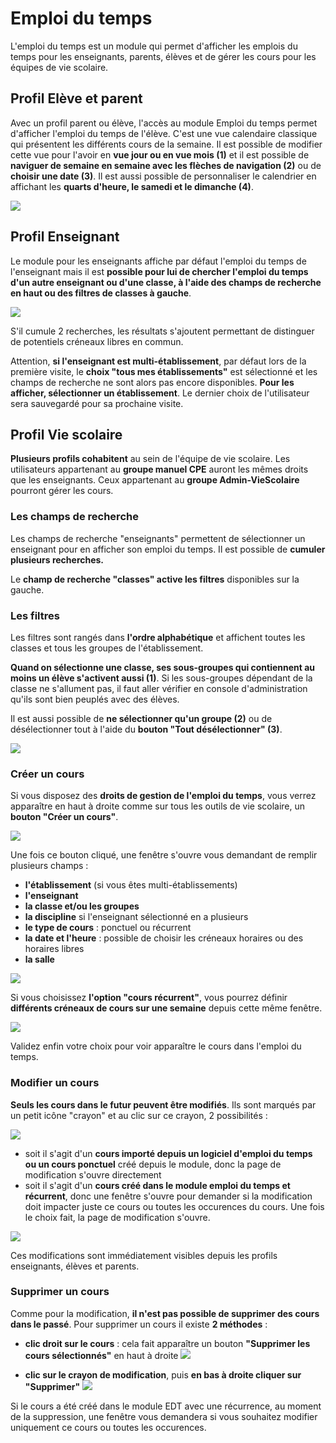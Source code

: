 # Emploi du temps

L'emploi du temps est un module qui permet d'afficher les emplois du temps pour les enseignants, parents, élèves et de gérer les cours pour les équipes de vie scolaire.

## Profil Elève et parent
Avec un profil parent ou élève, l'accès au module Emploi du temps permet d'afficher l'emploi du temps de l'élève. C'est une vue calendaire classique qui présentent les différents cours de la semaine.
Il est possible de modifier cette vue pour l'avoir en **vue jour ou en vue mois (1)** et il est possible de **naviguer de semaine en semaine avec les flèches de navigation (2)** ou de **choisir une date (3)**. Il est aussi possible de personnaliser le calendrier en affichant les **quarts d'heure, le samedi et le dimanche (4)**.

![](.gitbook/assets/img_cgi/edt/1calendaire_parents_enfants.png)

## Profil Enseignant
Le module pour les enseignants affiche par défaut l'emploi du temps de l'enseignant mais il est **possible pour lui de chercher l'emploi du temps d'un autre enseignant ou d'une classe, à l'aide des champs de recherche en haut ou des filtres de classes à gauche**.

![](.gitbook/assets/img_cgi/edt/2calendaire_enseignant.png)

S'il cumule 2 recherches, les résultats s'ajoutent permettant de distinguer de potentiels créneaux libres en commun.

Attention, **si l'enseignant est multi-établissement**, par défaut lors de la première visite, le **choix "tous mes établissements"** est sélectionné et les champs de recherche ne sont alors pas encore disponibles. **Pour les afficher, sélectionner un établissement**.
Le dernier choix de l'utilisateur sera sauvegardé pour sa prochaine visite.

## Profil Vie scolaire
**Plusieurs profils cohabitent** au sein de l'équipe de vie scolaire.
Les utilisateurs appartenant au **groupe manuel CPE** auront les mêmes droits que les enseignants.
Ceux appartenant au **groupe Admin-VieScolaire** pourront gérer les cours.

### Les champs de recherche

Les champs de recherche "enseignants" permettent de sélectionner un enseignant pour en afficher son emploi du temps. Il est possible de **cumuler plusieurs recherches.**

Le **champ de recherche "classes" active les filtres** disponibles sur la gauche.

### Les filtres

Les filtres sont rangés dans **l'ordre alphabétique** et affichent toutes les classes et tous les groupes de l'établissement.

**Quand on sélectionne une classe, ses sous-groupes qui contiennent au moins un élève s'activent aussi (1)**. Si les sous-groupes dépendant de la classe ne s'allument pas, il faut aller vérifier en console d'administration qu'ils sont bien peuplés avec des élèves.

Il est aussi possible de **ne sélectionner qu'un groupe (2)** ou de désélectionner tout à l'aide du **bouton "Tout désélectionner" (3)**.

![](.gitbook/assets/img_cgi/edt/3filtres.png)

### Créer un cours

Si vous disposez des **droits de gestion de l'emploi du temps**, vous verrez apparaître en haut à droite comme sur tous les outils de vie scolaire, un **bouton "Créer un cours"**.

![](.gitbook/assets/img_cgi/edt/4creer_cours.png)

Une fois ce bouton cliqué, une fenêtre s'ouvre vous demandant de remplir plusieurs champs :
- **l'établissement** (si vous êtes multi-établissements)
- **l'enseignant**
- **la classe et/ou les groupes**
- **la discipline** si l'enseignant sélectionné en a plusieurs
- **le type de cours** : ponctuel ou récurrent
- **la date et l'heure** : possible de choisir les créneaux horaires ou des horaires libres
- **la salle**

![](.gitbook/assets/img_cgi/edt/4champs_cours.png)

Si vous choisissez **l'option "cours récurrent"**, vous pourrez définir **différents créneaux de cours sur une semaine** depuis cette même fenêtre.

![](.gitbook/assets/img_cgi/edt/4recurrence.png)

Validez enfin votre choix pour voir apparaître le cours dans l'emploi du temps.

### Modifier un cours

**Seuls les cours dans le futur peuvent être modifiés**. Ils sont marqués par un petit icône "crayon" et au clic sur ce crayon, 2 possibilités :

![](.gitbook/assets/img_cgi/edt/5crayon.png)

- soit il s'agit d'un **cours importé depuis un logiciel d'emploi du temps ou un cours ponctuel** créé depuis le module, donc la page de modification s'ouvre directement
- soit il s'agit d'un **cours créé dans le module emploi du temps et récurrent**, donc une fenêtre s'ouvre pour demander si la modification doit impacter juste ce cours ou toutes les occurences du cours. Une fois le choix fait, la page de modification s'ouvre.

![](.gitbook/assets/img_cgi/edt/5occurences.png)

Ces modifications sont immédiatement visibles depuis les profils enseignants, élèves et parents.

### Supprimer un cours

Comme pour la modification, **il n'est pas possible de supprimer des cours dans le passé**.
Pour supprimer un cours il existe **2 méthodes** :
- **clic droit sur le cours** : cela fait apparaître un bouton **"Supprimer les cours sélectionnés"** en haut à droite
![](.gitbook/assets/img_cgi/edt/6suppression.png)

- **clic sur le crayon de modification**, puis **en bas à droite cliquer sur "Supprimer"**
![](.gitbook/assets/img_cgi/edt/6suppression_modification.png)

Si le cours a été créé dans le module EDT avec une récurrence, au moment de la suppression, une fenêtre vous demandera si vous souhaitez modifier uniquement ce cours ou toutes les occurences.
